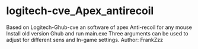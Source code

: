 # logitech-cve_Apex_antirecoil
Based on Logitech-Ghub-cve an software of apex Anti-recoil for any mouse
Install old version Ghub and run main.exe
Three arguments can be used to adjust for different sens and In-game settings.
Author: FrankZzz
